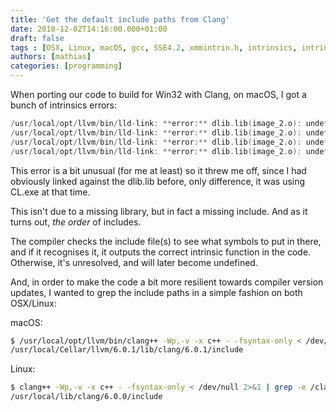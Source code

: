 ```yaml
---
title: 'Get the default include paths from Clang'
date: 2018-12-02T14:16:00.000+01:00
draft: false
tags : [OSX, Linux, macOS, gcc, SSE4.2, xmmintrin.h, intrinsics, intrin.h, clang, Win32, SSE]
authors: [mathias]
categories: [programming]
---
```



When porting our code to build for Win32 with Clang, on macOS, I got a bunch of intrinsics errors:

```cpp
/usr/local/opt/llvm/bin/lld-link: **error:** dlib.lib(image_2.o): undefined symbol: __cpuid
/usr/local/opt/llvm/bin/lld-link: **error:** dlib.lib(image_2.o): undefined symbol: _mm_setr_epi16
/usr/local/opt/llvm/bin/lld-link: **error:** dlib.lib(image_2.o): undefined symbol: _mm_set1_epi32
/usr/local/opt/llvm/bin/lld-link: **error:** dlib.lib(image_2.o): undefined symbol: _mm_load_si128
```


This error is a bit unusual (for me at least) so it threw me off, since I had obviously linked against the dlib.lib before, only difference, it was using CL.exe at that time.

This isn't due to a missing library, but in fact a missing include.
And as it turns out, _the order_ of includes.

The compiler checks the include file(s) to see what symbols to put in there, and if it recognises it, it outputs the correct intrinsic function in the code. Otherwise, it's unresolved, and will later become undefined.

And, in order to make the code a bit more resilient towards compiler version updates, I wanted to grep the include paths in a simple fashion on both OSX/Linux:

macOS:

```bash
$ /usr/local/opt/llvm/bin/clang++ -Wp,-v -x c++ - -fsyntax-only < /dev/null 2>&1 | grep -e /clang
/usr/local/Cellar/llvm/6.0.1/lib/clang/6.0.1/include
```

Linux:

```bash
$ clang++ -Wp,-v -x c++ - -fsyntax-only < /dev/null 2>&1 | grep -e /clang
/usr/local/lib/clang/6.0.0/include
```
